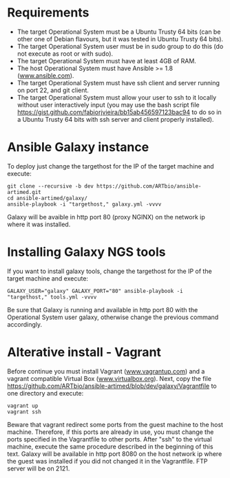 # Requirements
  * The target Operational System must be a Ubuntu Trusty 64 bits (can be other one of Debian flavours, but it was tested in Ubuntu Trusty 64 bits).
  * The target Operational System user must be in sudo group to do this (do not execute as root or with sudo).
  * The target Operational System must have at least 4GB of RAM.
  * The host Operational System must have Ansible >= 1.8 (www.ansible.com).
  * The target Operational System must have ssh client and server running on port 22, and git client.
  * The target Operational System must allow your user to ssh to it locally without user interactively input (you may use the bash script file https://gist.github.com/fabiorjvieira/bb15ab456597123bac94 to do so in a Ubuntu Trusty 64 bits with ssh server and client properly installed).
  
# Ansible Galaxy instance
To deploy just change the targethost for the IP of the target machine and execute:
```
git clone --recursive -b dev https://github.com/ARTbio/ansible-artimed.git
cd ansible-artimed/galaxy/
ansible-playbook -i "targethost," galaxy.yml -vvvv
```
Galaxy will be avaible in http port 80 (proxy NGINX) on the network ip where it was installed.

# Installing Galaxy NGS tools
If you want to install galaxy tools, change the targethost for the IP of the target machine and execute: 
```
GALAXY_USER="galaxy" GALAXY_PORT="80" ansible-playbook -i "targethost," tools.yml -vvvv
```
Be sure that Galaxy is running and available in http port 80 with the Operational System user galaxy, otherwise change the previous command accordingly. 

# Alterative install - Vagrant
Before continue you must install Vagrant (www.vagrantup.com) and a vagrant compatible Virtual Box (www.virtualbox.org).
Next, copy the file https://github.com/ARTbio/ansible-artimed/blob/dev/galaxy/Vagrantfile to one directory and execute:
```
vagrant up
vagrant ssh
```

Beware that vagrant redirect some ports from the guest machine to the host machine. 
Therefore, if this ports are already in use, you must change the ports specified in the Vagrantfile to other ports.
After "ssh" to the virtual machine, execute the same procedure described in the beginning of this text. 
Galaxy will be available in http port 8080 on the host network ip where the guest was installed if you did not changed it in the Vagrantfile. FTP server will be on 2121.
